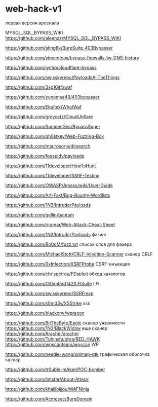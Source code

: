 # web-hack-v1
первая версия арсенала

MYSQL_SQL_BYPASS_WIKI https://github.com/aleenzz/MYSQL_SQL_BYPASS_WIKI

https://github.com/sting8k/BurpSuite_403Bypasser

https://github.com/vincentcox/bypass-firewalls-by-DNS-history

https://github.com/jychp/cloudflare-bypass

https://github.com/swisskyrepo/PayloadsAllTheThings

https://github.com/3xp10it/xwaf

https://github.com/yunemse48/403bypasser

https://github.com/Ekultek/WhatWaf

https://github.com/greycatz/CloudUnflare

https://github.com/SummerSec/BypassSuper

https://github.com/gh0stkey/Web-Fuzzing-Box

https://github.com/maurosoria/dirsearch

https://github.com/foospidy/payloads

https://github.com/11developer/HowToHunt

https://github.com/11developer/SSRF-Testing

https://github.com/OWASP/Amass/wiki/User-Guide

https://github.com/Art-Fakt/Bug-Bounty-Wordlists

https://github.com/1N3/IntruderPayloads

https://github.com/gellin/bantam

https://github.com/riramar/Web-Attack-Cheat-Sheet

https://github.com/1N3/IntruderPayloads фазинг 

https://github.com/Bo0oM/fuzz.txt список слов для фазера

https://github.com/MichaelStott/CRLF-Injection-Scanner сканер CRLF 

https://github.com/0xInfection/XSRFProbe  CSRF-инъекция

https://github.com/chrispetrou/FDsploit обход каталогов 

https://github.com/D35m0nd142/LFISuite LFI

https://github.com/swisskyrepo/SSRFmap

https://github.com/s0md3v/XSStrike xss

https://github.com/blackcrw/wprecon

https://github.com/BitTheByte/Eagle сканер уязвимости
https://github.com/1N3/BlackWidow еще сканер
https://github.com/Arachni/arachni
https://github.com/Tuhinshubhra/RED_HAWK
https://github.com/wpscanteam/wpscan WP 


https://github.com/needle-wang/sqlmap-gtk графическая оболочка sqlmap

https://github.com/tr0uble-mAker/POC-bomber

https://github.com/lintstar/About-Attack

https://github.com/khalilbijjou/WAFNinja

https://github.com/Acmesec/BurpDomain
